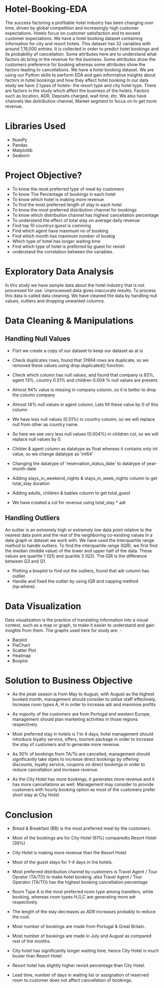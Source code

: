 # Hotel-Booking-EDA
The success factoring a profitable hotel industry has been changing over time, driven by global competition and increasingly high customer expectations. Hotels focus on customer satisfaction and to exceed customer expectations. We have a hotel booking dataset containing information for city and resort hotels. This dataset has 32 variables with around 1,19,000 entries. It is collected in order to predict hotel bookings and its probability of cancellation. Some attributes here are to understand what factors do bring in the revenue for the business. Some attributes show the customers preference for booking whereas some attributes show the factors leading to cancellations. We have a hotel booking dataset. We are using our Python skills to perform EDA and gain informative insights about factors in hotel bookings and how they affect hotel booking
In our data study we have 2 types of hotels- the resort type and city hotel type. There are factors in the study which affect the business of the hotels. Factors such as location, ADR, Deposits charged, wait time, etc. We also have channels like distribution channel, Market segment to focus on to get more revenue.
# Libraries Used
* NumPy
* Pandas
* Matplotlib
* Seaborn
# Project Objective?
* To know the most preferred type of meal by customers
* To know The Percentage of bookings in each hotel
* To know which hotel is making more revenue
* To find the most preferred length of stay in each hotel
* To know the most preferred distribution channel for bookings
* To know which distribution channel has highest cancellation percentage
* To understand the effect of total stay on average daily revenue
* Find top 10 countrys guest is comming
* Find which agent have maximum no of booking
* Find which month has maximum number of bookig
* Which type of hotel has longer waiting time
* Find which type of hotel is preferred by guest for revisit 
* understand the correlation between the variables.
# Exploratory Data Analysis
In this study we have sample data about the hotel industry that is not processed for use. Unprocessed data gives inaccurate results. To process this data is called data cleaning. We have cleaned the data by handling null values, outliers and dropping unwanted columns.
# Data Cleaning & Manipulations
## Handling Null Values
* Fisrt we create a copy of our dataset to keep our dataset as at is
* Check duplicates rows, found that 31994 rows are duplicate, so we removed these values using drop.duplicated() function.
* Check which column has null values, and found that company is 93%, agent 13%, country 0.51% and children 0.004 % null values are present.

* Almost 94% value is missing in company column, so it is better to drop the column company
* Almost 14% null values in agent column, Lets fill these value by 0 of this column
* We have less null values (0.51%) in country column, so we will replace null from other as country name.
* So here we see very less null values (0.004%) in children col, so we will replace null values by 0.
* Childer & agent column as datatype as float whereas it contains only int value, so we change datatype as 'int64'
* Changing the datatype of 'reservation_status_date' to datatype of year-month-date
* Adding stays_in_weekend_nights & stays_in_week_nights column to get total_stay duration
* Adding adults, children & babies column to get total_guest
* We have created a col for revenue using total_stay * adr
## Handling Outliers
An outlier is an extremely high or extremely low data point relative to the nearest data point and the rest of the neighboring co-existing values in a data graph or dataset we work with. We have used the Interquartile range method to handle outliers. To find the interquartile range (IQR), ​we first find the median (middle value) of the lower and upper half of the data. These values are quartile 1 (Q1) and quartile 3 (Q3). The IQR is the difference between Q3 and Q1.
* Plotting a boxplot to find out the outliers, found that adr column has outlier.
* Handle and fixed the outlier by using IQR and capping method (np.where).
# Data Visualization
Data visualization is the practice of translating information into a visual context, such as a map or graph, to make it easier to understand and gain insights from them. The graphs used here for study are: -
* Barplot
* PieChart
* Scatter Plot
* Heatmap
* Boxplot
# Solution to Business Objective
* As the peak season is from May to August, with August as the highest booked month, management should consider to utilise staff effectively.
Increase room types A, H in order to increase adr and maximise profits

* As majority of the customers are from Portugal and western Europe, management should plan marketing activities in those regions respectively.

* Most preferred stay in hotels is 1 to 4 days, hotel management should introduce loyalty service, offers, tourism package in order to increase the stay of customers and to generate more revenue.

* As 30% of bookings from TA/To are cancelled, management should significantly take stpes to increase direct bookings by offering discounts, loyalty service, coupons on direct bookings in order to reduce cancellation and increase revenue.

* As the City Hotel has more bookings, it generates more revenue and it has more cancellations as well. Management may consider to provide customers with hourly booking option as most of the customers prefer short stay at City Hotel.
# Conclusion
* Bread & Breakfast (BB) is the most preferred meal by the customers.

* Most of the bookings are for City Hotel (61%) comparedto Resort Hotel (39%)

* City Hotel is making more revenue than the Resort Hotel

* Most of the guest stays for 1-4 days in the hotels.

* Most preferred distribution channel by customers is Travel Agent / Tour Oprator (TA/TO) to make hotel booking. also Travel Agent / Tour Operator (TA/TO) has the highest booking cancellation percentage

* Room Type A is the most preferred room type among travellers, while booking, whereas room types H,G,C are generating more adr respectively.

* The length of the stay decreases as ADR increases probably to reduce the cost.

* Most number of bookings are made from Portugal & Great Britain.

* Most number of bookings are made in July and August as compared rest of the months.

* City hotel has significantly longer waiting time, hence City Hotel is much busier than Resort Hotel.

*  Resort hotel has slightly higher revisit percentage than City Hotel.

* Lead time, number of days in waiting list or assignation of reserved room to customer does not affect cancellation of bookings.
